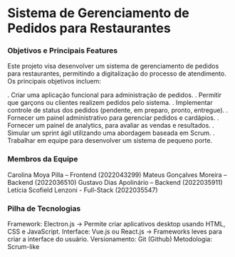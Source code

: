 # Sistema de Gerenciamento de Pedidos para Restaurantes #

### Objetivos e Principais Features ###

Este projeto visa desenvolver um sistema de gerenciamento de pedidos para restaurantes, permitindo a digitalização do processo de atendimento. Os principais objetivos incluem:

. Criar uma aplicação funcional para administração de pedidos.
. Permitir que garçons ou clientes realizem pedidos pelo sistema.
. Implementar controle de status dos pedidos (pendente, em preparo, pronto, entregue).
. Fornecer um painel administrativo para gerenciar pedidos e cardápios.
. Fornecer um painel de analytics, para avaliar as vendas e resultados.
. Simular um sprint ágil utilizando uma abordagem baseada em Scrum.
. Trabalhar em equipe para desenvolver um sistema de pequeno porte.

### Membros da Equipe ###
Carolina Moya Pilla – Frontend (2022043299)
Mateus Gonçalves Moreira – Backend (2022036510)
Gustavo Dias Apolinário – Backend (2022035911)
Letícia Scofield Lenzoni - Full-Stack (2022035547)

### Pilha de Tecnologias ###
Framework: Electron.js → Permite criar aplicativos desktop usando HTML, CSS e JavaScript.
Interface: Vue.js ou React.js → Frameworks leves para criar a interface do usuário.
Versionamento: Git (Github)
Metodologia: Scrum-like
